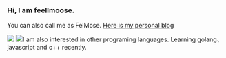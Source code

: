 ### Hi, I am feellmoose.
You can also call me as FelMose. [Here is my personal blog](http://feellmoose.fun)

<img src = "https://github-readme-stats.vercel.app/api?username=feellmoose&theme=graywhite&hide=issues"/>
<img src = "https://github-readme-stats.vercel.app/api/top-langs/?username=feellmoose&layout=compact"/>I am also interested in other programing languages.  Learning golang、javascript and c++ recently. 




